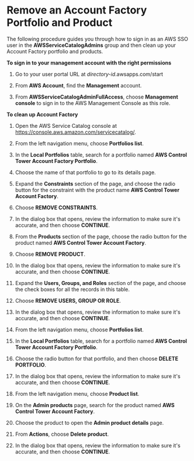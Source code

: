 # Remove an Account Factory Portfolio and Product<a name="controltower-walkthrough-cleanup-account-factory"></a>

The following procedure guides you through how to sign in as an AWS SSO user in the **AWSServiceCatalogAdmins** group and then clean up your Account Factory portfolio and products\.

**To sign in to your management account with the right permissions**

1. Go to your user portal URL at *directory\-id*\.awsapps\.com/start

1. From **AWS Account**, find the **Management** account\.

1. From **AWSServiceCatalogAdminFullAccess**, choose **Management console** to sign in to the AWS Management Console as this role\.

**To clean up Account Factory**

1. Open the AWS Service Catalog console at [https://console\.aws\.amazon\.com/servicecatalog/](https://console.aws.amazon.com/servicecatalog/)\.

1. From the left navigation menu, choose **Portfolios list**\.

1. In the **Local Portfolios** table, search for a portfolio named **AWS Control Tower Account Factory Portfolio**\.

1. Choose the name of that portfolio to go to its details page\.

1. Expand the **Constraints** section of the page, and choose the radio button for the constraint with the product name **AWS Control Tower Account Factory**\.

1. Choose **REMOVE CONSTRAINTS**\.

1. In the dialog box that opens, review the information to make sure it's accurate, and then choose **CONTINUE**\.

1. From the **Products** section of the page, choose the radio button for the product named **AWS Control Tower Account Factory**\.

1. Choose **REMOVE PRODUCT**\.

1. In the dialog box that opens, review the information to make sure it's accurate, and then choose **CONTINUE**\.

1. Expand the **Users, Groups, and Roles** section of the page, and choose the check boxes for all the records in this table\.

1. Choose **REMOVE USERS, GROUP OR ROLE**\.

1. In the dialog box that opens, review the information to make sure it's accurate, and then choose **CONTINUE**\.

1. From the left navigation menu, choose **Portfolios list**\.

1. In the **Local Portfolios** table, search for a portfolio named **AWS Control Tower Account Factory Portfolio**\.

1. Choose the radio button for that portfolio, and then choose **DELETE PORTFOLIO**\.

1. In the dialog box that opens, review the information to make sure it's accurate, and then choose **CONTINUE**\.

1. From the left navigation menu, choose **Product list**\.

1. On the **Admin products** page, search for the product named **AWS Control Tower Account Factory**\.

1. Choose the product to open the **Admin product details** page\.

1. From **Actions**, choose **Delete product**\.

1. In the dialog box that opens, review the information to make sure it's accurate, and then choose **CONTINUE**\.
